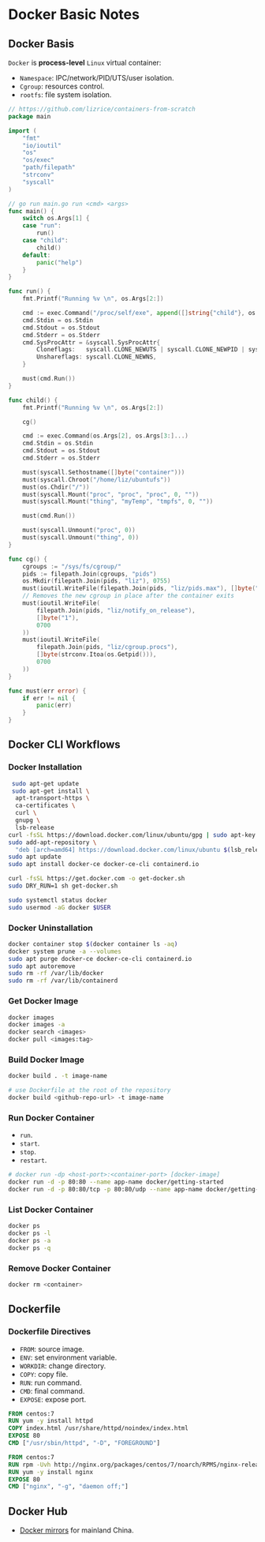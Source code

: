 # Docker Basic Notes

## Docker Basis

`Docker` is **process-level** `Linux` virtual container:

- `Namespace`: IPC/network/PID/UTS/user isolation.
- `Cgroup`: resources control.
- `rootfs`: file system isolation.

```go
// https://github.com/lizrice/containers-from-scratch
package main

import (
    "fmt"
    "io/ioutil"
    "os"
    "os/exec"
    "path/filepath"
    "strconv"
    "syscall"
)

// go run main.go run <cmd> <args>
func main() {
    switch os.Args[1] {
    case "run":
        run()
    case "child":
        child()
    default:
        panic("help")
    }
}

func run() {
    fmt.Printf("Running %v \n", os.Args[2:])

    cmd := exec.Command("/proc/self/exe", append([]string{"child"}, os.Args[2:]...)...)
    cmd.Stdin = os.Stdin
    cmd.Stdout = os.Stdout
    cmd.Stderr = os.Stderr
    cmd.SysProcAttr = &syscall.SysProcAttr{
        Cloneflags:   syscall.CLONE_NEWUTS | syscall.CLONE_NEWPID | syscall.CLONE_NEWNS,
        Unshareflags: syscall.CLONE_NEWNS,
    }

    must(cmd.Run())
}

func child() {
    fmt.Printf("Running %v \n", os.Args[2:])

    cg()

    cmd := exec.Command(os.Args[2], os.Args[3:]...)
    cmd.Stdin = os.Stdin
    cmd.Stdout = os.Stdout
    cmd.Stderr = os.Stderr

    must(syscall.Sethostname([]byte("container")))
    must(syscall.Chroot("/home/liz/ubuntufs"))
    must(os.Chdir("/"))
    must(syscall.Mount("proc", "proc", "proc", 0, ""))
    must(syscall.Mount("thing", "myTemp", "tmpfs", 0, ""))

    must(cmd.Run())

    must(syscall.Unmount("proc", 0))
    must(syscall.Unmount("thing", 0))
}

func cg() {
    cgroups := "/sys/fs/cgroup/"
    pids := filepath.Join(cgroups, "pids")
    os.Mkdir(filepath.Join(pids, "liz"), 0755)
    must(ioutil.WriteFile(filepath.Join(pids, "liz/pids.max"), []byte("20"), 0700))
    // Removes the new cgroup in place after the container exits
    must(ioutil.WriteFile(
        filepath.Join(pids, "liz/notify_on_release"),
        []byte("1"),
        0700
    ))
    must(ioutil.WriteFile(
        filepath.Join(pids, "liz/cgroup.procs"),
        []byte(strconv.Itoa(os.Getpid())),
        0700
    ))
}

func must(err error) {
    if err != nil {
        panic(err)
    }
}
```

## Docker CLI Workflows

### Docker Installation

```bash
 sudo apt-get update
 sudo apt-get install \
  apt-transport-https \
  ca-certificates \
  curl \
  gnupg \
  lsb-release
curl -fsSL https://download.docker.com/linux/ubuntu/gpg | sudo apt-key add -
sudo add-apt-repository \
  "deb [arch=amd64] https://download.docker.com/linux/ubuntu $(lsb_release -cs) stable"
sudo apt update
sudo apt install docker-ce docker-ce-cli containerd.io
```

```bash
curl -fsSL https://get.docker.com -o get-docker.sh
sudo DRY_RUN=1 sh get-docker.sh
```

```bash
sudo systemctl status docker
sudo usermod -aG docker $USER
```

### Docker Uninstallation

```bash
docker container stop $(docker container ls -aq)
docker system prune -a --volumes
sudo apt purge docker-ce docker-ce-cli containerd.io
sudo apt autoremove
sudo rm -rf /var/lib/docker
sudo rm -rf /var/lib/containerd
```

### Get Docker Image

```bash
docker images
docker images -a
docker search <images>
docker pull <images:tag>
```

### Build Docker Image

```bash
docker build . -t image-name

# use Dockerfile at the root of the repository
docker build <github-repo-url> -t image-name
```

### Run Docker Container

- `run`.
- `start`.
- `stop`.
- `restart`.

```bash
# docker run -dp <host-port>:<container-port> [docker-image]
docker run -d -p 80:80 --name app-name docker/getting-started
docker run -d -p 80:80/tcp -p 80:80/udp --name app-name docker/getting-started
```

### List Docker Container

```bash
docker ps
docker ps -l
docker ps -a
docker ps -q
```

### Remove Docker Container

```bash
docker rm <container>
```

## Dockerfile

### Dockerfile Directives

- `FROM`: source image.
- `ENV`: set environment variable.
- `WORKDIR`: change directory.
- `COPY`: copy file.
- `RUN`: run command.
- `CMD`: final command.
- `EXPOSE`: expose port.

```Dockerfile
FROM centos:7
RUN yum -y install httpd
COPY index.html /usr/share/httpd/noindex/index.html
EXPOSE 80
CMD ["/usr/sbin/httpd", "-D", "FOREGROUND"]
```

```Dockerfile
FROM centos:7
RUN rpm -Uvh http://nginx.org/packages/centos/7/noarch/RPMS/nginx-release-centos-7-0.el7.ngx.noarch.rpm
RUN yum -y install nginx
EXPOSE 80
CMD ["nginx", "-g", "daemon off;"]
```

## Docker Hub

- [Docker mirrors](https://github.com/dongyubin/DockerHub) for mainland China.
